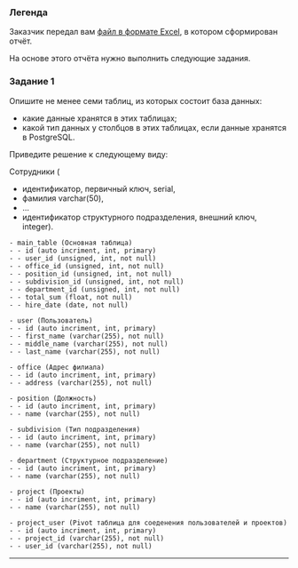 ### Легенда

Заказчик передал вам [файл в формате Excel](https://github.com/netology-code/sdb-homeworks/blob/main/resources/hw-12-1.xlsx), в котором сформирован отчёт. 

На основе этого отчёта нужно выполнить следующие задания.

### Задание 1

Опишите не менее семи таблиц, из которых состоит база данных:

- какие данные хранятся в этих таблицах;
- какой тип данных у столбцов в этих таблицах, если данные хранятся в PostgreSQL.

Приведите решение к следующему виду:

Сотрудники (

- идентификатор, первичный ключ, serial,
- фамилия varchar(50),
- ...
- идентификатор структурного подразделения, внешний ключ, integer).




```
- main_table (Основная таблица)
- - id (auto incriment, int, primary)
- - user_id (unsigned, int, not null)
- - office_id (unsigned, int, not null)
- - position_id (unsigned, int, not null)
- - subdivision_id (unsigned, int, not null) 
- - department_id (unsigned, int, not null)
- - total_sum (float, not null)
- - hire_date (date, not null)
```

```
- user (Пользователь)
- - id (auto incriment, int, primary)
- - first_name (varchar(255), not null)
- - middle_name (varchar(255), not null)
- - last_name (varchar(255), not null)
```

```
- office (Адрес филиала)
- - id (auto incriment, int, primary)
- - address (varchar(255), not null)
```

```
- position (Должность)
- - id (auto incriment, int, primary)
- - name (varchar(255), not null)
```

```
- subdivision (Тип подразделения)
- - id (auto incriment, int, primary)
- - name (varchar(255), not null)
```

```
- department (Структурное подразделение)
- - id (auto incriment, int, primary)
- - name (varchar(255), not null)
```

```
- project (Проекты)
- - id (auto incriment, int, primary)
- - name (varchar(255), not null)
```

```
- project_user (Pivot таблица для соеденения пользователей и проектов)
- - id (auto incriment, int, primary)
- - project_id (varchar(255), not null)
- - user_id (varchar(255), not null)
```
---
